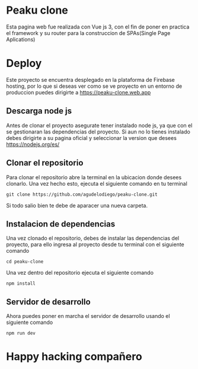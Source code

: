 # Peaku clone
Esta pagina web fue realizada con Vue js 3, con el fin de poner en practica el framework y su router para la construccion de SPAs(Single Page Aplications)

# Deploy
Este proyecto se encuentra desplegado en la plataforma de Firebase hosting, por lo que si deseas ver como se ve proyecto en un entorno de produccion puedes dirigirte a https://peaku-clone.web.app

## Descarga node js
Antes de clonar el proyecto asegurate tener instalado node js, ya que con el se gestionaran las dependencias del proyecto. Si aun no lo tienes instalado debes dirigirte a su pagina oficial y seleccionar la version que desees https://nodejs.org/es/

## Clonar el repositorio
Para clonar el repositorio abre la terminal en la ubicacion donde desees clonarlo. Una vez hecho esto, ejecuta el siguiente comando en tu terminal 
```
git clone https://github.com/agudelodiego/peaku-clone.git
```
Si todo salio bien te debe de aparacer una nueva carpeta.

## Instalacion de dependencias
Una vez clonado el repositorio, debes de instalar las dependencias del proyecto, para ello ingresa al proyecto desde tu terminal con el siguiente comando 
```
cd peaku-clone
```
Una vez dentro del repositorio ejecuta el siguiente comando
```
npm install
```

## Servidor de desarrollo
Ahora puedes poner en marcha el servidor de desarrollo usando el siguiente comando
```
npm run dev
```
# Happy hacking compañero
